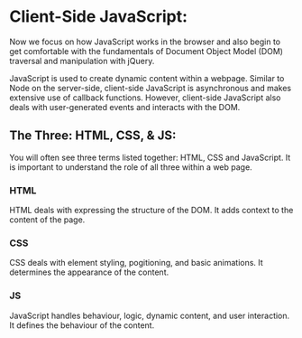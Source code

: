 # Client-Side JavaScript:

Now we focus on how JavaScript works in the browser and also begin to get comfortable with the fundamentals of Document Object Model (DOM) traversal and manipulation with jQuery.

JavaScript is used to create dynamic content within a webpage. Similar to Node on the server-side, client-side JavaScript is asynchronous and makes extensive use of callback functions. However, client-side JavaScript also deals with user-generated events and interacts with the DOM.

## The Three: HTML, CSS, & JS:

You will often see three terms listed together: HTML, CSS and JavaScript. It is important to understand the role of all three within a web page.

### HTML
HTML deals with expressing the structure of the DOM. It adds context to the content of the page.

### CSS
CSS deals with element styling, pogitioning, and basic animations. It determines the appearance of the content.

### JS
JavaScript handles behaviour, logic, dynamic content, and user interaction. It defines the behaviour of the content.